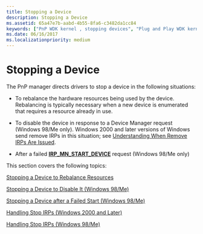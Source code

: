```yaml
---
title: Stopping a Device
description: Stopping a Device
ms.assetid: 65a47e7b-aabd-4b55-8fa6-c3482da1cc84
keywords: ["PnP WDK kernel , stopping devices", "Plug and Play WDK kernel , stopping devices", "stopping PnP devices", "stop IRPs WDK PnP"]
ms.date: 06/16/2017
ms.localizationpriority: medium
---
```


# Stopping a Device





The PnP manager directs drivers to stop a device in the following situations:

-   To rebalance the hardware resources being used by the device. Rebalancing is typically necessary when a new device is enumerated that requires a resource already in use.

-   To disable the device in response to a Device Manager request (Windows 98/Me only). Windows 2000 and later versions of Windows send remove IRPs in this situation; see [Understanding When Remove IRPs Are Issued](understanding-when-remove-irps-are-issued.md).

-   After a failed [**IRP\_MN\_START\_DEVICE**](https://docs.microsoft.com/windows-hardware/drivers/kernel/irp-mn-start-device) request (Windows 98/Me only)

This section covers the following topics:

[Stopping a Device to Rebalance Resources](stopping-a-device-to-rebalance-resources.md)

[Stopping a Device to Disable It (Windows 98/Me)](stopping-a-device-to-disable-it--windows-98-me-.md)

[Stopping a Device after a Failed Start (Windows 98/Me)](stopping-a-device-after-a-failed-start--windows-98-me-.md)

[Handling Stop IRPs (Windows 2000 and Later)](handling-stop-irps--windows-2000-and-later-.md)

[Handling Stop IRPs (Windows 98/Me)](handling-stop-irps--windows-98-me-.md)

 

 





